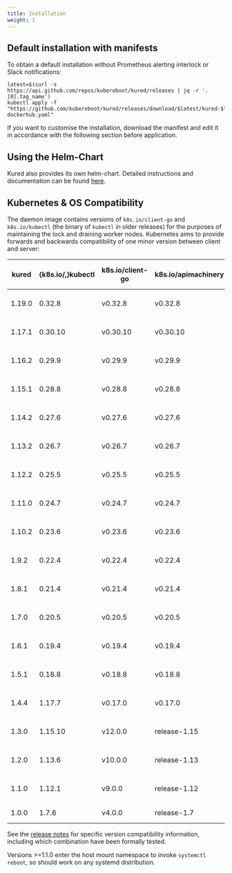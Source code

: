 ```yaml
---
title: Installation
weight: 1
---
```


## Default installation with manifests

To obtain a default installation without Prometheus alerting interlock
or Slack notifications:

```console
latest=$(curl -s https://api.github.com/repos/kubereboot/kured/releases | jq -r '.[0].tag_name')
kubectl apply -f "https://github.com/kubereboot/kured/releases/download/$latest/kured-$latest-dockerhub.yaml"
```

If you want to customise the installation, download the manifest and
edit it in accordance with the following section before application.

## Using the Helm-Chart

Kured also provides its own helm-chart. Detailed instructions and documentation can be found [here](https://github.com/kubereboot/charts/tree/main/charts/kured).

## Kubernetes & OS Compatibility

The daemon image contains versions of `k8s.io/client-go` and
`k8s.io/kubectl` (the binary of `kubectl` in older releases) for the purposes of
maintaining the lock and draining worker nodes. Kubernetes aims to provide
forwards and backwards compatibility of one minor version between client and
server:

| kured  | {k8s.io/,}kubectl | k8s.io/client-go | k8s.io/apimachinery | expected kubernetes compatibility |
| ------ | ----------------- | ---------------- | ------------------- | --------------------------------- |
| 1.19.0 | 0.32.8            | v0.32.8          | v0.32.8             | 1.31.x, 1.32.x, 1.33.x            |
| 1.17.1 | 0.30.10           | v0.30.10         | v0.30.10            | 1.29.x, 1.30.x, 1.31.x            |
| 1.16.2 | 0.29.9            | v0.29.9          | v0.29.9             | 1.28.x, 1.29.x, 1.30.x            |
| 1.15.1 | 0.28.8            | v0.28.8          | v0.28.8             | 1.27.x, 1.28.x, 1.29.x            |
| 1.14.2 | 0.27.6            | v0.27.6          | v0.27.6             | 1.26.x, 1.27.x, 1.28.x            |
| 1.13.2 | 0.26.7            | v0.26.7          | v0.26.7             | 1.25.x, 1.26.x, 1.27.x            |
| 1.12.2 | 0.25.5            | v0.25.5          | v0.25.5             | 1.24.x, 1.25.x, 1.26.x            |
| 1.11.0 | 0.24.7            | v0.24.7          | v0.24.7             | 1.23.x, 1.24.x, 1.25.x            |
| 1.10.2 | 0.23.6            | v0.23.6          | v0.23.6             | 1.22.x, 1.23.x, 1.24.x            |
| 1.9.2  | 0.22.4            | v0.22.4          | v0.22.4             | 1.21.x, 1.22.x, 1.23.x            |
| 1.8.1  | 0.21.4            | v0.21.4          | v0.21.4             | 1.20.x, 1.21.x, 1.22.x            |
| 1.7.0  | 0.20.5            | v0.20.5          | v0.20.5             | 1.19.x, 1.20.x, 1.21.x            |
| 1.6.1  | 0.19.4            | v0.19.4          | v0.19.4             | 1.18.x, 1.19.x, 1.20.x            |
| 1.5.1  | 0.18.8            | v0.18.8          | v0.18.8             | 1.17.x, 1.18.x, 1.19.x            |
| 1.4.4  | 1.17.7            | v0.17.0          | v0.17.0             | 1.16.x, 1.17.x, 1.18.x            |
| 1.3.0  | 1.15.10           | v12.0.0          | release-1.15        | 1.15.x, 1.16.x, 1.17.x            |
| 1.2.0  | 1.13.6            | v10.0.0          | release-1.13        | 1.12.x, 1.13.x, 1.14.x            |
| 1.1.0  | 1.12.1            | v9.0.0           | release-1.12        | 1.11.x, 1.12.x, 1.13.x            |
| 1.0.0  | 1.7.6             | v4.0.0           | release-1.7         | 1.6.x, 1.7.x, 1.8.x               |

See the [release notes](https://github.com/kubereboot/kured/releases)
for specific version compatibility information, including which
combination have been formally tested.

Versions >=1.1.0 enter the host mount namespace to invoke
`systemctl reboot`, so should work on any systemd distribution.
